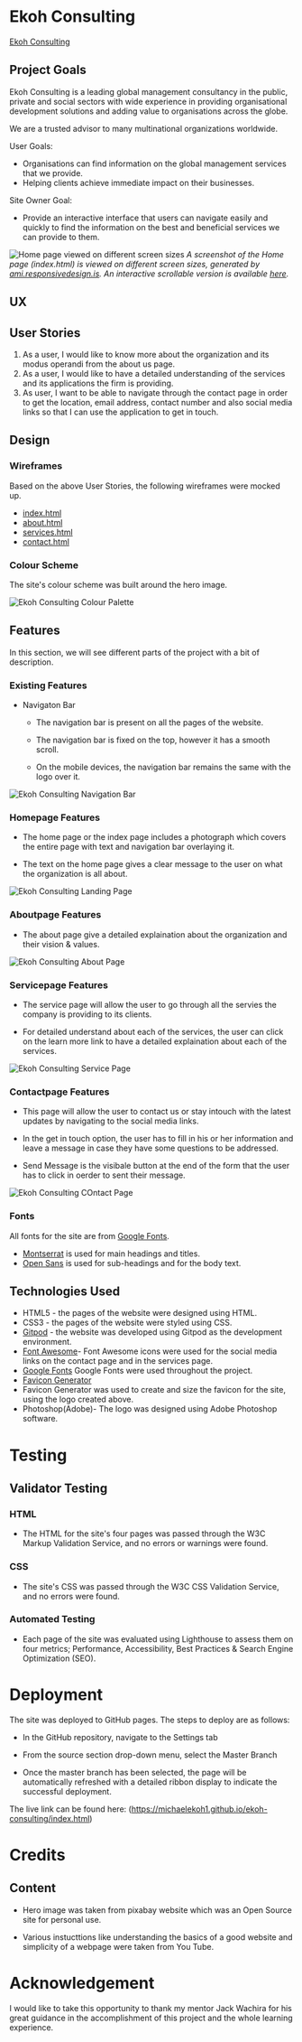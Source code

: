 # Ekoh Consulting

[Ekoh Consulting](https://michaelekoh1.github.io/ekoh-consulting/index.html)

## Project Goals

Ekoh Consulting is a leading global management consultancy in the public, private and social sectors with wide experience in providing organisational development solutions and adding value to organisations across the globe.

We are a trusted advisor to many multinational organizations worldwide.

User Goals:

- Organisations can find information on the global management services that we provide.
- Helping clients achieve immediate impact on their businesses.

Site Owner Goal:

- Provide an interactive interface that users can navigate easily and quickly to find the information on the best and beneficial services we can provide to them.

![Home page viewed on different screen sizes](screenshots/responsiveindex.png)
*A screenshot of the Home page (index.html) is viewed on different screen sizes, generated by [ami.responsivedesign.is](http://ami.responsivedesign.is/). An interactive scrollable version is available [here](http://ami.responsivedesign.is/?url=https://michaelekoh1.github.io/ekoh-consulting/index.html).*

## UX

## User Stories

1. As a user, I would like to know more about the organization and its modus operandi from the about us page.
2. As a user, I would like to have a detailed understanding of the services and its applications the firm is providing.
3. As user, I want to be able to navigate through the contact page in order to get the location, email address, contact number and also social media links so that I can use the application to get in touch.

## Design

### Wireframes

Based on the above User Stories, the following wireframes were mocked up.

- [index.html](https://github.com/michaelekoh1/ekoh-consulting/blob/main/wireframes/index.pdf)
- [about.html](https://github.com/michaelekoh1/ekoh-consulting/blob/main/wireframes/aboutus.pdf)
- [services.html](https://github.com/michaelekoh1/ekoh-consulting/blob/main/wireframes/services.pdf)
- [contact.html](https://github.com/michaelekoh1/ekoh-consulting/blob/main/wireframes/contact.pdf)

### Colour Scheme

The site's colour scheme was built around the hero image.

![Ekoh Consulting Colour Palette](screenshots/colour-palette.png)

## Features

In this section, we will see different parts of the project with a bit of description.

### Existing Features

- Navigaton Bar

  - The navigation bar is present on all the pages of the website.

  - The navigation bar is fixed on the top, however it has a smooth scroll.
  
  - On the mobile devices, the  navigation bar remains the same with the logo over it.

![Ekoh Consulting Navigation Bar](screenshots/nav-bar.png)

### Homepage Features

- The home page or the index page includes a photograph which covers the entire page with text and navigation bar overlaying it.

- The text on the home page gives a clear message to the user on what the organization is all about.

![Ekoh Consulting Landing Page](screenshots/index.png)

### Aboutpage Features

- The about page give a detailed explaination about the organization and their vision & values.

![Ekoh Consulting About Page](screenshots/About-page.png)

### Servicepage Features

- The service page will allow the user to go through all the servies the company is providing to its clients.

- For detailed understand about each of the services, the user can click on the learn more link to have a detailed explaination about each of the services.

![Ekoh Consulting Service Page](screenshots/service-page.png)

### Contactpage Features

- This page will allow the user to contact us or stay intouch with the latest updates by navigating to the social media links.

- In the get in touch option, the user has to fill in his or her information and leave a message in case they have some questions to be addressed.

- Send Message is the visibale button at the end of the form that the user has to click in oerder to sent their message.

![Ekoh Consulting COntact Page](screenshots/contact-page.png)

### Fonts

All fonts for the site are from [Google Fonts](https://fonts.google.com/).
- [Montserrat](https://fonts.google.com/specimen/Montserrat) is used for main headings and titles.
- [Open Sans](https://fonts.google.com/specimen/Open+Sans?query=Steve+Matteson#standard-styles) is used for sub-headings and for the body text.

## Technologies Used

- HTML5 - the pages of the website were designed using HTML.
- CSS3 -  the pages of the website were styled using CSS.
- [Gitpod](https://www.gitpod.io/) - the website was developed using Gitpod as the development environment.
- [Font Awesome](https://fontawesome.com/)- Font Awesome icons were used for the social media links on the contact page and in the services page.
- [Google Fonts](https://fonts.google.com/) Google Fonts were used throughout the project.
- [Favicon Generator](https://www.favicongenerator.com/)
- Favicon Generator was used to create and size the favicon for the site, using the logo created above.
- Photoshop(Adobe)- The logo was designed using Adobe Photoshop software.

# Testing

## Validator Testing

### HTML

- The HTML for the site's four pages was passed through the W3C Markup Validation Service, and no errors or warnings were found.

### CSS

- The site's CSS was passed through the W3C CSS Validation Service, and no errors were found.

### Automated Testing

- Each page of the site was evaluated using Lighthouse to assess them on four metrics; Performance, Accessibility, Best Practices & Search Engine Optimization (SEO).

# Deployment

The site was deployed to GitHub pages. The steps to deploy are as follows:

- In the GitHub repository, navigate to the Settings tab

- From the source section drop-down menu, select the Master Branch

- Once the master branch has been selected, the page will be automatically refreshed with a detailed ribbon display to indicate the successful deployment.

The live link can be found here: (https://michaelekoh1.github.io/ekoh-consulting/index.html)

# Credits

## Content

- Hero image was taken from pixabay website which was an Open Source site for personal use.

- Various instucttions like understanding the basics of a good website and simplicity of a webpage were taken from You Tube.


# Acknowledgement

I would like to take this opportunity to thank my mentor Jack Wachira for his great guidance in the accomplishment of this project and the whole learning experience.